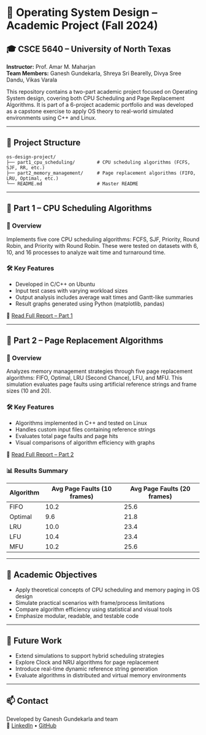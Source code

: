 
# 🧠 Operating System Design – Academic Project (Fall 2024)

## 🎓 CSCE 5640 – University of North Texas  
**Instructor:** Prof. Amar M. Maharjan  
**Team Members:** Ganesh Gundekarla, Shreya Sri Bearelly, Divya Sree Dandu, Vikas Varala  

This repository contains a two-part academic project focused on Operating System design, covering both CPU Scheduling and Page Replacement Algorithms. It is part of a 6-project academic portfolio and was developed as a capstone exercise to apply OS theory to real-world simulated environments using C++ and Linux.

---

## 📁 Project Structure
```
os-design-project/
├── part1_cpu_scheduling/        # CPU scheduling algorithms (FCFS, SJF, RR, etc.)
├── part2_memory_management/     # Page replacement algorithms (FIFO, LRU, Optimal, etc.)
└── README.md                    # Master README
```

---

## 🔹 Part 1 – CPU Scheduling Algorithms

### 🧠 Overview
Implements five core CPU scheduling algorithms: FCFS, SJF, Priority, Round Robin, and Priority with Round Robin. These were tested on datasets with 6, 10, and 16 processes to analyze wait time and turnaround time.

### 🛠️ Key Features
- Developed in C/C++ on Ubuntu
- Input test cases with varying workload sizes
- Output analysis includes average wait times and Gantt-like summaries
- Result graphs generated using Python (matplotlib, pandas)

📄 [Read Full Report – Part 1](part1_cpu_scheduling/docs/Project_Report_OSD_part1.pdf)

---

## 🔹 Part 2 – Page Replacement Algorithms

### 🧠 Overview
Analyzes memory management strategies through five page replacement algorithms: FIFO, Optimal, LRU (Second Chance), LFU, and MFU. This simulation evaluates page faults using artificial reference strings and frame sizes (10 and 20).

### 🛠️ Key Features
- Algorithms implemented in C++ and tested on Linux
- Handles custom input files containing reference strings
- Evaluates total page faults and page hits
- Visual comparisons of algorithm efficiency with graphs

📄 [Read Full Report – Part 2](part2_memory_management/docs/Project2Report.docx)

### 📊 Results Summary

| Algorithm | Avg Page Faults (10 frames) | Avg Page Faults (20 frames) |
|-----------|-----------------------------|------------------------------|
| FIFO      | 10.2                        | 25.6                         |
| Optimal   | 9.6                         | 21.8                         |
| LRU       | 10.0                        | 23.4                         |
| LFU       | 10.4                        | 23.4                         |
| MFU       | 10.2                        | 25.6                         |

---

## 🧾 Academic Objectives

- Apply theoretical concepts of CPU scheduling and memory paging in OS design
- Simulate practical scenarios with frame/process limitations
- Compare algorithm efficiency using statistical and visual tools
- Emphasize modular, readable, and testable code

---

## 📌 Future Work
- Extend simulations to support hybrid scheduling strategies
- Explore Clock and NRU algorithms for page replacement
- Introduce real-time dynamic reference string generation
- Evaluate algorithms in distributed and virtual memory environments

---

## 📫 Contact

Developed by Ganesh Gundekarla and team  
🔗 [LinkedIn](https://www.linkedin.com/in/ganeshgundekarla) • [GitHub](https://github.com/gnevercodes)
